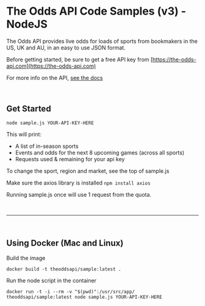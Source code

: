 # The Odds API Code Samples (v3) - NodeJS

The Odds API provides live odds for loads of sports from bookmakers in the US, UK and AU, in an easy to use JSON format.

Before getting started, be sure to get a free API key from [https://the-odds-api.com](https://the-odds-api.com)

For more info on the API, [see the docs](https://the-odds-api.com/liveapi/guides/v3/)

<br />

## Get Started

```
node sample.js YOUR-API-KEY-HERE
```

This will print:
- A list of in-season sports
- Events and odds for the next 8 upcoming games (across all sports)
- Requests used & remaining for your api key

To change the sport, region and market, see the top of sample.js

Make sure the axios library is installed `npm install axios`

Running sample.js once will use 1 request from the quota.

<br />

---

<br />

## Using Docker (Mac and Linux)

Build the image

```
docker build -t theoddsapi/sample:latest .

```

Run the node script in the container
```
docker run -t -i --rm -v "$(pwd)":/usr/src/app/ theoddsapi/sample:latest node sample.js YOUR-API-KEY-HERE
```
